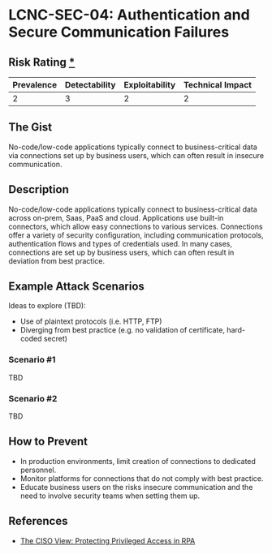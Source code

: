 # LCNC-SEC-04: Authentication and Secure Communication Failures

## Risk Rating [*](https://owasp.org/www-project-top-ten/2017/Note_About_Risks)

| Prevalence | Detectability | Exploitability | Technical Impact |
| --- | --- | --- | --- |
| 2 | 3 | 2 | 2 |

## The Gist

No-code/low-code applications typically connect to business-critical data via connections set up by business users, which can often result in insecure communication.

## Description

No-code/low-code applications typically connect to business-critical data across on-prem, Saas, PaaS and cloud.
Applications use built-in connectors, which allow easy connections to various services.
Connections offer a variety of security configuration, including communication protocols, authentication flows and types of credentials used.
In many cases, connections are set up by business users, which can often result in deviation from best practice.


## Example Attack Scenarios

Ideas to explore (TBD):
- Use of plaintext protocols (i.e. HTTP, FTP)
- Diverging from best practice (e.g. no validation of certificate, hard-coded secret)

### Scenario #1

TBD

### Scenario #2

TBD

## How to Prevent

- In production environments, limit creation of connections to dedicated personnel.
- Monitor platforms for connections that do not comply with best practice.
- Educate business users on the risks insecure communication and the need to involve security teams when setting them up.

## References

- [The CISO View: Protecting Privileged Access in RPA](https://www.cyberark.com/resources/blog/ciso-view-insights-securely-scaling-rpa-initiatives)